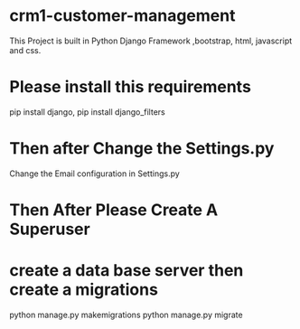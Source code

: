 # crm1-customer-management

 This Project is built in Python Django Framework ,bootstrap, html, javascript and css.

# Please install this requirements

 pip install django,
  pip install django_filters

# Then after Change the Settings.py 
  Change the Email configuration in Settings.py

# Then After Please Create A Superuser 

#  create a data base server then create a migrations
 
 python manage.py makemigrations
 python manage.py migrate



